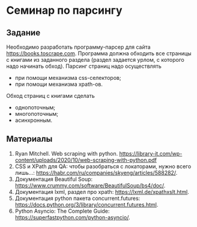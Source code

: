 # Семинар по парсингу

## Задание
Необходимо разработать программу-парсер для сайта https://books.toscrape.com.
Программа должна обходить все страницы с книгами из заданного раздела (раздел задается урлом, с которого надо начинать обход).
Парсинг страниц надо осуществлять
* при помощи механизма css-селекторов;
* при помощи механизма xpath-ов.

Обход страниц с книгами сделать
* однопоточным;
* многопоточным;
* асинхронным.

## Материалы
1. Ryan Mitchell. Web scraping with python. https://library-it.com/wp-content/uploads/2020/10/web-scraping-with-python.pdf
2. CSS и XPath для QA: чтобы разобраться с локаторами, нужно всего лишь…: https://habr.com/ru/companies/skyeng/articles/588282/.
3. Документация Beautiful Soup: https://www.crummy.com/software/BeautifulSoup/bs4/doc/.
4. Документация lxml, раздел про xpath: https://lxml.de/xpathxslt.html.
5. Документация python пакета concurrent.futures: https://docs.python.org/3/library/concurrent.futures.html.
6. Python Asyncio: The Complete Guide: https://superfastpython.com/python-asyncio/.

